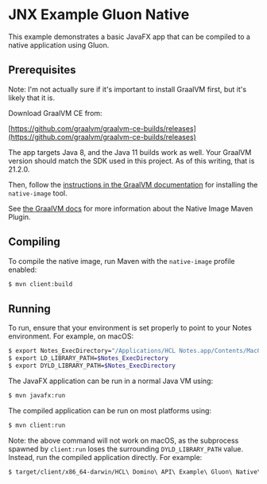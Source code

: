 # JNX Example Gluon Native

This example demonstrates a basic JavaFX app that can be compiled to a native application using Gluon.

## Prerequisites

Note: I'm not actually sure if it's important to install GraalVM first, but it's likely that it is.

Download GraalVM CE from:

[https://github.com/graalvm/graalvm-ce-builds/releases](https://github.com/graalvm/graalvm-ce-builds/releases)

The app targets Java 8, and the Java 11 builds work as well. Your GraalVM version should match the SDK used in this project. As of this writing, that is 21.2.0.

Then, follow the [instructions in the GraalVM documentation](https://www.graalvm.org/reference-manual/native-image/) for installing the `native-image` tool.

See [the GraalVM docs](https://www.graalvm.org/reference-manual/native-image/NativeImageMavenPlugin/) for more information about the Native Image Maven Plugin.

## Compiling

To compile the native image, run Maven with the `native-image` profile enabled:

```sh
$ mvn client:build
```

## Running

To run, ensure that your environment is set properly to point to your Notes environment. For example, on macOS:

```sh
$ export Notes_ExecDirectory="/Applications/HCL Notes.app/Contents/MacOS"
$ export LD_LIBRARY_PATH=$Notes_ExecDirectory
$ export DYLD_LIBRARY_PATH=$Notes_ExecDirectory
```

The JavaFX application can be run in a normal Java VM using:

```sh
$ mvn javafx:run
```

The compiled application can be run on most platforms using:

```sh
$ mvn client:run
```

Note: the above command will not work on macOS, as the subprocess spawned by `client:run` loses the surrounding `DYLD_LIBRARY_PATH` value. Instead, run the compiled application directly. For example:

```sh
$ target/client/x86_64-darwin/HCL\ Domino\ API\ Example\ Gluon\ Native\ App
```
